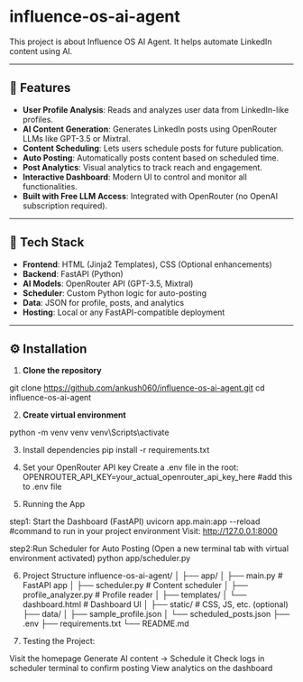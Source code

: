 # influence-os-ai-agent
This project is about Influence OS AI Agent. It helps automate LinkedIn content using AI.


---

## 🌟 Features

- **User Profile Analysis**: Reads and analyzes user data from LinkedIn-like profiles.
- **AI Content Generation**: Generates LinkedIn posts using OpenRouter LLMs like GPT-3.5 or Mixtral.
- **Content Scheduling**: Lets users schedule posts for future publication.
- **Auto Posting**: Automatically posts content based on scheduled time.
- **Post Analytics**: Visual analytics to track reach and engagement.
- **Interactive Dashboard**: Modern UI to control and monitor all functionalities.
- **Built with Free LLM Access**: Integrated with OpenRouter (no OpenAI subscription required).

---

## 🧠 Tech Stack

- **Frontend**: HTML (Jinja2 Templates), CSS (Optional enhancements)
- **Backend**: FastAPI (Python)
- **AI Models**: OpenRouter API (GPT-3.5, Mixtral)
- **Scheduler**: Custom Python logic for auto-posting
- **Data**: JSON for profile, posts, and analytics
- **Hosting**: Local or any FastAPI-compatible deployment

---

## ⚙️ Installation

1. **Clone the repository**

git clone https://github.com/ankush060/influence-os-ai-agent.git
cd influence-os-ai-agent

2. **Create virtual environment**

python -m venv venv
venv\Scripts\activate

3. Install dependencies
pip install -r requirements.txt

4. Set your OpenRouter API key
Create a .env file in the root:
OPENROUTER_API_KEY=your_actual_openrouter_api_key_here   #add this to .env file

5. Running the App

step1: Start the Dashboard (FastAPI)
uvicorn app.main:app --reload      #command to run in your project environment
Visit: http://127.0.0.1:8000

step2:Run Scheduler for Auto Posting
(Open a new terminal tab with virtual environment activated)
python app/scheduler.py

6. Project Structure
influence-os-ai-agent/
│
├── app/
│   ├── main.py              # FastAPI app
│   ├── scheduler.py         # Content scheduler
│   ├── profile_analyzer.py  # Profile reader
│
├── templates/
│   └── dashboard.html       # Dashboard UI
│
├── static/                  # CSS, JS, etc. (optional)
├── data/
│   ├── sample_profile.json
│   └── scheduled_posts.json
├── .env
├── requirements.txt
└── README.md

7. Testing the Project:

Visit the homepage
Generate AI content → Schedule it
Check logs in scheduler terminal to confirm posting
View analytics on the dashboard

